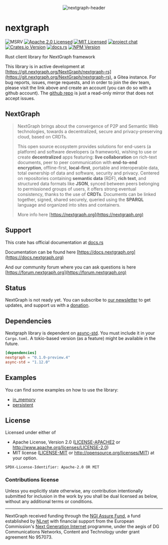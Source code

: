 <p align="center">
    <img src="https://git.nextgraph.org/NextGraph/nextgraph-rs/raw/branch/master/nextgraph/.static/header.png" alt="nextgraph-header" />
</p>

# nextgraph

![MSRV][rustc-image]
[![Apache 2.0 Licensed][license-image]][license-link]
[![MIT Licensed][license-image2]][license-link2]
[![project chat](https://img.shields.io/badge/zulip-join_chat-brightgreen.svg)](https://forum.nextgraph.org)
[![Crates.io Version](https://img.shields.io/crates/v/nextgraph)](https://crates.io/crates/nextgraph)
[![docs.rs](https://img.shields.io/docsrs/nextgraph)](https://docs.rs/nextgraph)
[![NPM Version](https://img.shields.io/npm/v/nextgraph)](https://www.npmjs.com/package/nextgraph)

Rust client library for NextGraph framework

This library is in active development at [https://git.nextgraph.org/NextGraph/nextgraph-rs](https://git.nextgraph.org/NextGraph/nextgraph-rs), a Gitea instance. For bug reports, issues, merge requests, and in order to join the dev team, please visit the link above and create an account (you can do so with a github account). The [github repo](https://github.com/nextgraph-org/nextgraph-rs) is just a read-only mirror that does not accept issues.

## NextGraph

> NextGraph brings about the convergence of P2P and Semantic Web technologies, towards a decentralized, secure and privacy-preserving cloud, based on CRDTs.
>
> This open source ecosystem provides solutions for end-users (a platform) and software developers (a framework), wishing to use or create **decentralized** apps featuring: **live collaboration** on rich-text documents, peer to peer communication with **end-to-end encryption**, offline-first, **local-first**, portable and interoperable data, total ownership of data and software, security and privacy. Centered on repositories containing **semantic data** (RDF), **rich text**, and structured data formats like **JSON**, synced between peers belonging to permissioned groups of users, it offers strong eventual consistency, thanks to the use of **CRDTs**. Documents can be linked together, signed, shared securely, queried using the **SPARQL** language and organized into sites and containers.
>
> More info here [https://nextgraph.org](https://nextgraph.org)

## Support

This crate has official documentation at [docs.rs](https://docs.rs/nextgraph/0.1.0/nextgraph/)

Documentation can be found here [https://docs.nextgraph.org](https://docs.nextgraph.org)

And our community forum where you can ask questions is here [https://forum.nextgraph.org](https://forum.nextgraph.org)

## Status

NextGraph is not ready yet. You can subscribe to [our newsletter](https://list.nextgraph.org/subscription/form) to get updates, and support us with a [donation](https://nextgraph.org/donate/).

## Dependencies

Nextgraph library is dependent on [async-std](https://async.rs/). You must include it in your `Cargo.toml`.
A tokio-based version (as a feature) might be available in the future.

```toml
[dependencies]
nextgraph = "0.1.0-preview.4"
async-std = "1.12.0"
```

## Examples

You can find some examples on how to use the library:

- [in_memory](https://git.nextgraph.org/NextGraph/nextgraph-rs/src/branch/master/nextgraph/examples)
- [persistent](https://git.nextgraph.org/NextGraph/nextgraph-rs/src/branch/master/nextgraph/examples)

## License

Licensed under either of

- Apache License, Version 2.0 ([LICENSE-APACHE2](LICENSE-APACHE2) or http://www.apache.org/licenses/LICENSE-2.0)
- MIT license ([LICENSE-MIT](LICENSE-MIT) or http://opensource.org/licenses/MIT)
  at your option.

`SPDX-License-Identifier: Apache-2.0 OR MIT`

### Contributions license

Unless you explicitly state otherwise, any contribution intentionally submitted
for inclusion in the work by you shall be dual licensed as below, without any
additional terms or conditions.

---

NextGraph received funding through the [NGI Assure Fund](https://nlnet.nl/project/NextGraph/index.html), a fund established by [NLnet](https://nlnet.nl/) with financial support from the European Commission's [Next Generation Internet](https://ngi.eu/) programme, under the aegis of DG Communications Networks, Content and Technology under grant agreement No 957073.

[rustc-image]: https://img.shields.io/badge/rustc-1.74+-blue.svg
[license-image]: https://img.shields.io/badge/license-Apache2.0-blue.svg
[license-link]: https://git.nextgraph.org/NextGraph/nextgraph-rs/raw/branch/master/LICENSE-APACHE2
[license-image2]: https://img.shields.io/badge/license-MIT-blue.svg
[license-link2]: https://git.nextgraph.org/NextGraph/nextgraph-rs/src/branch/master/LICENSE-MIT
